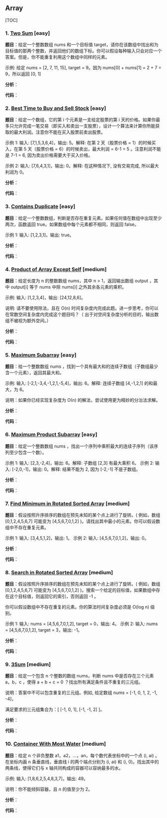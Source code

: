 ## **Array**

[TOC]

### 1. [Two Sum](https://leetcode.com/problems/two-sum/) [easy]

**题目**：给定一个整数数组 nums 和一个目标值 target，请你在该数组中找出和为目标值的那两个整数，并返回他们的数组下标。你可以假设每种输入只会对应一个答案。但是，你不能重复利用这个数组中同样的元素。

示例: 给定 nums = [2, 7, 11, 15], target = 9。因为 nums[0] + nums[1] = 2 + 7 = 9，所以返回 [0, 1]

**分析**：



**代码**：







### 2. [Best Time to Buy and Sell Stock](https://leetcode.com/problems/best-time-to-buy-and-sell-stock/) [easy]

**题目**：给定一个数组，它的第 i 个元素是一支给定股票的第 i 天的价格。如果你最多只允许完成一笔交易（即买入和卖出一支股票），设计一个算法来计算你所能获取的最大利润。注意你不能在买入股票前卖出股票。

示例 1: 输入: [7,1,5,3,6,4]，输出: 5。解释: 在第 2 天（股票价格 = 1）的时候买入，在第 5 天（股票价格 = 6）的时候卖出，最大利润 = 6-1 = 5 。注意利润不能是 7-1 = 6, 因为卖出价格需要大于买入价格。

示例 2: 输入: [7,6,4,3,1]，输出: 0。解释: 在这种情况下, 没有交易完成, 所以最大利润为 0。

**分析**：



**代码**：



### 3. [Contains Duplicate](https://leetcode.com/problems/contains-duplicate/) [easy]

**题目**：给定一个整数数组，判断是否存在重复元素。如果任何值在数组中出现至少两次，函数返回 true。如果数组中每个元素都不相同，则返回 false。

示例 1: 输入: [1,2,3,1]，输出: true。

**分析**：



**代码**：



### 4. [Product of Array Except Self](https://leetcode.com/problems/product-of-array-except-self/) [medium]

**题目**：给定长度为 n 的整数数组 nums，其中 n > 1，返回输出数组 output ，其中 output[i] 等于 nums 中除 nums[i] 之外其余各元素的乘积。

示例: 输入: [1,2,3,4]，输出: [24,12,8,6]。

说明: 请不要使用除法，且在 O(n) 时间复杂度内完成此题。进一步思考，你可以在常数空间复杂度内完成这个题目吗？（ 出于对空间复杂度分析的目的，输出数组不被视为额外空间。）

**分析**：



**代码**：



### 5. [Maximum Subarray](https://leetcode.com/problems/maximum-subarray/) [easy]

**题目**：给一个整数数组 nums ，找到一个具有最大和的连续子数组（子数组最少含一个元素），返回其最大和。

示例: 输入: [-2,1,-3,4,-1,2,1,-5,4]，输出: 6。解释: 连续子数组 [4,-1,2,1] 的和最大，为 6。

说明：如果你已经实现复杂度为 O(*n*) 的解法，尝试使用更为精妙的分治法求解。

**分析**：



**代码**：



### 6. [Maximum Product Subarray](https://leetcode.com/problems/maximum-product-subarray/) [easy]

**题目**：给定一个整数数组 nums ，找出一个序列中乘积最大的连续子序列（该序列至少包含一个数）。

示例 1: 输入: [2,3,-2,4]，输出: 6。解释: 子数组 [2,3] 有最大乘积 6。
示例 2: 输入: [-2,0,-1]，输出: 0。解释: 结果不能为 2, 因为 [-2,-1] 不是子数组。

**分析**：



**代码**：



### 7. [Find Minimum in Rotated Sorted Array](https://leetcode.com/problems/find-minimum-in-rotated-sorted-array/) [medium]

**题目**：假设按照升序排序的数组在预先未知的某个点上进行了旋转。( 例如，数组 [0,1,2,4,5,6,7] 可能变为 [4,5,6,7,0,1,2] )。请找出其中最小的元素。你可以假设数组中不存在重复元素。

示例 1: 输入: [3,4,5,1,2]，输出: 1。
示例 2: 输入: [4,5,6,7,0,1,2]，输出: 0。

**分析**：



**代码**：



### 8. [Search in Rotated Sorted Array](https://leetcode.com/problems/search-in-rotated-sorted-array/) [medium]

**题目**：假设按照升序排序的数组在预先未知的某个点上进行了旋转。( 例如，数组 [0,1,2,4,5,6,7] 可能变为 [4,5,6,7,0,1,2] )。搜索一个给定的目标值，如果数组中存在这个目标值，则返回它的索引，否则返回 -1 。

你可以假设数组中不存在重复的元素。你的算法时间复杂度必须是 O(log n) 级别。

示例 1: 输入: nums = [4,5,6,7,0,1,2], target = 0，输出: 4。
示例 2: 输入: nums = [4,5,6,7,0,1,2], target = 3，输出: -1。

**分析**：



**代码**：



### 9. [3Sum](https://leetcode.com/problems/3sum/) [medium]

**题目**：给定一个包含 n 个整数的数组 nums，判断 nums 中是否存在三个元素 a，b，c ，使得 a + b + c = 0 ？找出所有满足条件且不重复的三元组。

说明：答案中不可以包含重复的三元组。例如, 给定数组 nums = [-1, 0, 1, 2, -1, -4]，

满足要求的三元组集合为：[  [-1, 0, 1],  [-1, -1, 2] ]。

**分析**：



**代码**：



### 10. [Container With Most Water](https://leetcode.com/problems/container-with-most-water/) [medium]

**题目**：给定 n 个非负整数 a1，a2，...，an，每个数代表坐标中的一个点 (i, ai) 。在坐标内画 n 条垂直线，垂直线 i 的两个端点分别为 (i, ai) 和 (i, 0)。找出其中的两条线，使得它们与 x 轴共同构成的容器可以容纳最多的水。

示例: 输入: [1,8,6,2,5,4,8,3,7]，输出: 49。

说明：你不能倾斜容器，且 *n* 的值至少为 2。

**分析**：



**代码**：

